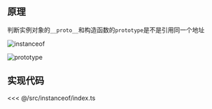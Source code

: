 ## 原理

判断实例对象的`__proto__`和构造函数的`prototype`是不是引用同一个地址

![instanceof](~@images/src/instanceof/images/instanceof.png)

![prototype](~@images/src/instanceof/images/prototype.png)

## 实现代码

<<< @/src/instanceof/index.ts
